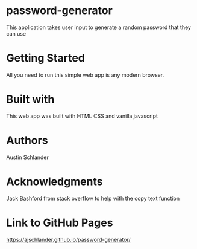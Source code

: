 # password-generator
This application takes user input to generate a random password that they can use

# Getting Started
All you need to run this simple web app is any modern browser.

# Built with
This web app was built with HTML CSS and vanilla javascript

# Authors
Austin Schlander

# Acknowledgments
Jack Bashford from stack overflow to help with the copy text function

# Link to GitHub Pages
https://ajschlander.github.io/password-generator/
